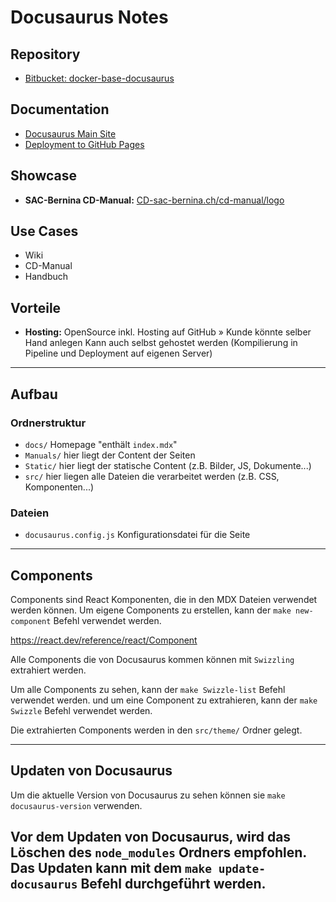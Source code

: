 # Docusaurus Notes

## Repository

- [Bitbucket: docker-base-docusaurus](https://bitbucket.org/gammetermedia/docker-base-docusaurus/src)

## Documentation

- [Docusaurus Main Site](https://docusaurus.io/)
- [Deployment to GitHub Pages](https://docusaurus.io/docs/deployment#deploying-to-github-pages)

## Showcase

- **SAC-Bernina CD-Manual:**
  [CD-sac-bernina.ch/cd-manual/logo](https://gammeter-media.github.io/CD-sac-bernina.ch/cd-manual/logo)

## Use Cases

- Wiki
- CD-Manual
- Handbuch

## Vorteile

- **Hosting:**
OpenSource inkl. Hosting auf GitHub » Kunde könnte selber Hand anlegen
Kann auch selbst gehostet werden (Kompilierung in Pipeline und Deployment auf eigenen Server)

----------

## Aufbau

### Ordnerstruktur
- `docs/` Homepage "enthält `index.mdx`"
 - `Manuals/` hier liegt der Content der Seiten
 - `Static/` hier liegt der statische Content (z.B. Bilder, JS, Dokumente...)
 - `src/` hier liegen alle Dateien die verarbeitet werden (z.B. CSS, Komponenten...)


### Dateien
- `docusaurus.config.js` Konfigurationsdatei für die Seite

----------

## Components

Components sind React Komponenten, die in den MDX Dateien verwendet werden können. Um eigene Components zu erstellen, kann der
`make new-component` Befehl verwendet werden.

https://react.dev/reference/react/Component


Alle Components die von Docusaurus kommen können mit `Swizzling` extrahiert werden.

Um alle Components zu sehen, kann der `make Swizzle-list` Befehl verwendet werden.
und um eine Component zu extrahieren, kann der `make Swizzle` Befehl verwendet werden.

Die extrahierten Components werden in den `src/theme/` Ordner gelegt.

----------

## Updaten von Docusaurus
Um die aktuelle Version von Docusaurus zu sehen können sie `make docusaurus-version` verwenden.

Vor dem Updaten von Docusaurus, wird das Löschen des `node_modules` Ordners empfohlen.
Das Updaten kann mit dem `make update-docusaurus` Befehl durchgeführt werden.
----------
